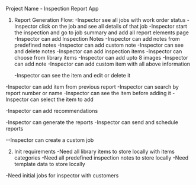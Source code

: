 Project Name - Inspection Report App

1. Report Generation Flow:
  -Inspector see all jobs with work order status
  -Inspector click on the job and see all details of that job
  -Inspector start the inspection and go to job summary and add all report elements page
  -Inspector can add Inspection Notes
    -Inspector can add notes from predefined notes
    -Inspector can add custom note
    -Inspector can see and delete notes
  -Inspector can add inspection items
    -Inspector can choose from library items
    -Inspector can add upto 8 images
    -Inspector can add note
    -Inspector can add custom item with all above information

    -Inspector can see the item and edit or delete it
  
  -Inspector can add item from previous report
    -Inspector can search by report number or name
    -Inspector can see the item before adding it
    -Inspector can select the item to add
  
  -Inspector can add recommendations
  
  -Inspector can generate the reports
  -Inspector can send and schedule reports

  --Inspector can create a custom job

2. Init requirements
  -Need all library items to store locally with items categories
  -Need all predefined inspection notes to store locally
  -Need template data to store locally

  -Need initial jobs for inspector with customers 
